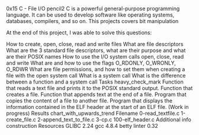0x15 C - File I/O pencil2
C is a powerful general-purpose programming language. It can be used to develop software like operating systems, databases, compilers, and so on. This projects covers bit manipulation

At the end of this project, I was able to solve this questions:

How to create, open, close, read and write files
What are file descriptors
What are the 3 standard file descriptors, what are their purpose and what are their POSIX names
How to use the I/O system calls open, close, read and write
What are and how to use the flags O_RDONLY, O_WRONLY, O_RDWR
What are file permissions, and how to set them when creating a file with the open system call
What is a system call
What is the difference between a function and a system call
Tasks heavy_check_mark
Function that reads a text file and prints it to the POSIX standard output.
Function that creates a file.
Function that appends text at the end of a file.
Program that copies the content of a file to another file.
Program that displays the information contained in the ELF header at the start of an ELF file. (Work in progress)
Results chart_with_upwards_trend
Filename
0-read_textfile.c
1-create_file.c
2-append_text_to_file.c
3-cp.c
100-elf_header.c
Additional info construction
Resources
GLIBC 2.24
gcc 4.8.4
betty linter 0.32